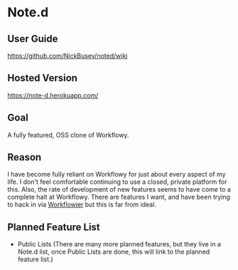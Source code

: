 # Note.d

## User Guide

https://github.com/NickBusey/noted/wiki

## Hosted Version

https://note-d.herokuapp.com/

## Goal

A fully featured, OSS clone of Workflowy.

## Reason

I have become fully reliant on Workflowy for just about every aspect of my life. I don't feel comfortable continuing to use a closed, private platform for this. Also, the rate of development of new features seems to have come to a complete halt at Workflowy. There are features I want, and have been trying to hack in via [Workflowier](http://workflowier.com/) but this is far from ideal.

## Planned Feature List

* Public Lists (There are many more planned features, but they live in a Note.d list, once Public Lists are done, this will link to the planned feature list.)
